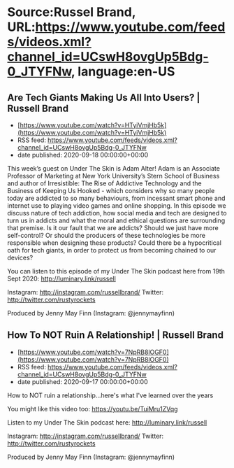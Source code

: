 # Source:Russel Brand, URL:https://www.youtube.com/feeds/videos.xml?channel_id=UCswH8ovgUp5Bdg-0_JTYFNw, language:en-US

## Are Tech Giants Making Us All Into Users? | Russell Brand
 - [https://www.youtube.com/watch?v=HTyiVmjHb5k](https://www.youtube.com/watch?v=HTyiVmjHb5k)
 - RSS feed: https://www.youtube.com/feeds/videos.xml?channel_id=UCswH8ovgUp5Bdg-0_JTYFNw
 - date published: 2020-09-18 00:00:00+00:00

This week’s guest on Under The Skin is Adam Alter! Adam is an Associate Professor of Marketing at New York University’s Stern School of Business and author of Irresistible: The Rise of Addictive Technology and the Business of Keeping Us Hooked - which considers why so many people today are addicted to so many behaviours, from incessant smart phone and internet use to playing video games and online shopping. 
In this episode we discuss nature of tech addiction, how social media and tech are designed to turn us in addicts and what the moral and ethical questions are surrounding that premise. Is it our fault that we are addicts? Should we just have more self-control? Or should the producers of these technologies be more responsible when designing these products? Could there be a hypocritical oath for tech giants, in order to protect us from becoming chained to our devices?

You can listen to this episode of my Under The Skin podcast here from 19th Sept 2020: 
http://luminary.link/russell

Instagram: http://instagram.com/russellbrand/
Twitter: http://twitter.com/rustyrockets

Produced by Jenny May Finn (Instagram: @jennymayfinn)

## How To NOT Ruin A Relationship! | Russell Brand
 - [https://www.youtube.com/watch?v=7NpRB8lOGF0](https://www.youtube.com/watch?v=7NpRB8lOGF0)
 - RSS feed: https://www.youtube.com/feeds/videos.xml?channel_id=UCswH8ovgUp5Bdg-0_JTYFNw
 - date published: 2020-09-17 00:00:00+00:00

How to NOT ruin a relationship...here's what I've learned over the years

You might like this video too: https://youtu.be/TuiMru1ZVqg

Listen to my Under The Skin podcast here: 
http://luminary.link/russell

Instagram: http://instagram.com/russellbrand/
Twitter: http://twitter.com/rustyrockets

Produced by Jenny May Finn (Instagram: @jennymayfinn)

